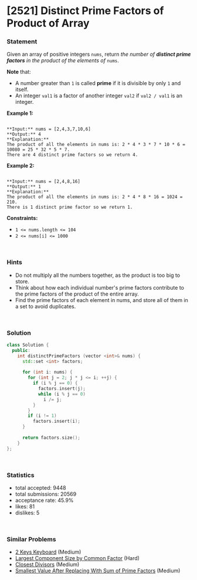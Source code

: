 # [2521] Distinct Prime Factors of Product of Array



### Statement

Given an array of positive integers `nums`, return *the number of **distinct prime factors** in the product of the elements of* `nums`.

**Note** that:

* A number greater than `1` is called **prime** if it is divisible by only `1` and itself.
* An integer `val1` is a factor of another integer `val2` if `val2 / val1` is an integer.


**Example 1:**

```

**Input:** nums = [2,4,3,7,10,6]
**Output:** 4
**Explanation:**
The product of all the elements in nums is: 2 * 4 * 3 * 7 * 10 * 6 = 10080 = 25 * 32 * 5 * 7.
There are 4 distinct prime factors so we return 4.

```

**Example 2:**

```

**Input:** nums = [2,4,8,16]
**Output:** 1
**Explanation:**
The product of all the elements in nums is: 2 * 4 * 8 * 16 = 1024 = 210.
There is 1 distinct prime factor so we return 1.

```

**Constraints:**
* `1 <= nums.length <= 104`
* `2 <= nums[i] <= 1000`


<br>

### Hints

- Do not multiply all the numbers together, as the product is too big to store.
- Think about how each individual number's prime factors contribute to the prime factors of the product of the entire array.
- Find the prime factors of each element in nums, and store all of them in a set to avoid duplicates.

<br>

### Solution

```cpp
class Solution {
  public:
    int distinctPrimeFactors (vector <int>& nums) {
      std::set <int> factors;
      
      for (int i: nums) {
        for (int j = 2; j * j <= i; ++j) {
          if (i % j == 0) {
            factors.insert(j);
            while (i % j == 0)
              i /= j;
          }
        }
        if (i != 1)
          factors.insert(i);
      }
      
      return factors.size();
    }
};
```

<br>

### Statistics

- total accepted: 9448
- total submissions: 20569
- acceptance rate: 45.9%
- likes: 81
- dislikes: 5

<br>

### Similar Problems

- [2 Keys Keyboard](https://leetcode.com/problems/2-keys-keyboard) (Medium)
- [Largest Component Size by Common Factor](https://leetcode.com/problems/largest-component-size-by-common-factor) (Hard)
- [Closest Divisors](https://leetcode.com/problems/closest-divisors) (Medium)
- [Smallest Value After Replacing With Sum of Prime Factors](https://leetcode.com/problems/smallest-value-after-replacing-with-sum-of-prime-factors) (Medium)
